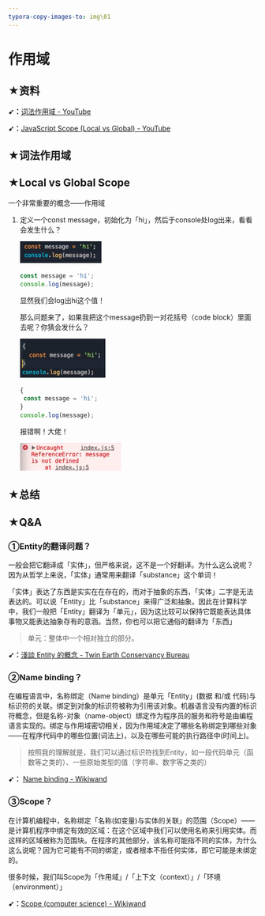 ```yaml
---
typora-copy-images-to: img\01
---
```


# 作用域

## ★资料

**➹：**[词法作用域 - YouTube](https://www.youtube.com/watch?v=N76Z5hoTkzA)

**➹：**[JavaScript Scope (Local vs Global) - YouTube](https://www.youtube.com/watch?v=iJKkZA215tQ&index=12&list=PLTjRvDozrdlxEIuOBZkMAK5uiqp8rHUax)

## ★词法作用域



## ★Local vs Global Scope

一个非常重要的概念——作用域

1. 定义一个const message，初始化为「hi」，然后于console处log出来，看看会发生什么？

   ![1538107856690](img/01/1538107856690.png)

   ```js
   const message = 'hi';
   console.log(message);
   ```

   显然我们会log出hi这个值！

   那么问题来了，如果我把这个message扔到一对花括号（code block）里面去呢？你猜会发什么？

   ![1538108165827](img/01/1538108165827.png)

   ```js
   {
   	const message = 'hi';    
   }
   console.log(message);
   ```

   报错啊！大佬！

   ![1538108151443](img/01/1538108151443.png)

## ★总结

## ★Q&A

### ①Entity的翻译问题？

一般会把它翻译成「实体」，但严格来说，这不是一个好翻译。为什么这么说呢？因为从哲学上来说，「实体」通常用来翻译「substance」这个单词！

「实体」表达了东西是实实在在存在的，而对于抽象的东西，「实体」二字是无法表达的。可以说「Entity」比「substance」来得广泛和抽象。因此在计算科学中，我们一般把「Entity」翻译为「单元」，因为这比较可以保持它既能表达具体事物又能表达抽象存有的意涵。当然，你也可以把它通俗的翻译为「东西」

> 单元：整体中一个相对独立的部分。

**➹：**[淺談 Entity 的概念 - Twin Earth Conservancy Bureau](http://www.drupaltky.org/article/43)

### ②Name binding？

在编程语言中，名称绑定（Name binding）是单元「Entity」(数据 和/或 代码)与标识符的关联。绑定到对象的标识符被称为引用该对象。机器语言没有内置的标识符概念，但是名称-对象（name-object）绑定作为程序员的服务和符号是由编程语言实现的。绑定与作用域密切相关，因为作用域决定了哪些名称绑定到哪些对象——在程序代码中的哪些位置(词法上)，以及在哪些可能的执行路径中(时间上)。

> 按照我的理解就是，我们可以通过标识符找到Entity，如一段代码单元（函数等之类的）、一些原始类型的值（字符串、数字等之类的）

**➹：** [Name binding - Wikiwand](https://www.wikiwand.com/en/Name_binding)

### ③Scope？

在计算机编程中，名称绑定「名称(如变量)与实体的关联」的范围（Scope）——是计算机程序中绑定有效的区域：在这个区域中我们可以使用名称来引用实体。而这样的区域被称为范围块。在程序的其他部分，该名称可能指不同的实体，为什么这么说呢？因为它可能有不同的绑定，或者根本不指任何实体，即它可能是未绑定的。

很多时候，我们叫Scope为「作用域」/「上下文（context）」/「环境（environment）」

**➹：**[Scope (computer science) - Wikiwand](https://www.wikiwand.com/en/Scope_%28computer_science%29)

